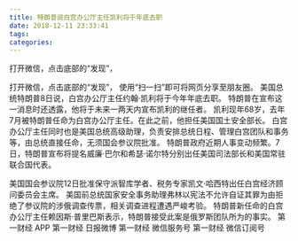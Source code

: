 ```yaml
---
title: 特朗普说白宫办公厅主任凯利将于年底去职
date: 2018-12-11 23:33:41
tags: 
categories: 
---
```

打开微信，点击底部的“发现”，
<!-- more -->
打开微信，点击底部的“发现”，
使用“扫一扫”即可将网页分享至朋友圈。
美国总统特朗普8日说，白宫办公厅主任约翰·凯利将于今年年底去职。
特朗普在宣布这一消息时还透露，他将于未来一两天内宣布凯利的继任者。
凯利现年68岁，去年7月被特朗普任命为白宫办公厅主任。在此之前，他担任美国国土安全部长。
白宫办公厅主任同时也是美国总统高级助理，负责安排总统日程、管理白宫团队和事务等，由总统直接任命，无须国会参议院批准。
特朗普政府近期人事变动频繁。7日，特朗普宣布将提名威廉·巴尔和希瑟·诺尔特分别出任美国司法部长和美国常驻联合国代表。
 
 
美国国会参议院12日批准保守派智库学者、税务专家凯文·哈西特出任白宫经济顾问委员会主席。
美国前总统国家安全事务助理弗林以宪法不允许自证其罪为由拒绝了参议院的涉俄调查传票，相关调查进程遭遇严峻考验。
特朗普新任命的白宫办公厅主任赖因斯·普里巴斯表示，特朗普接受此案是俄罗斯团队所为的事实。
第一财经
APP
第一财经
日报微博
第一财经
微信服务号
第一财经
微信订阅号
